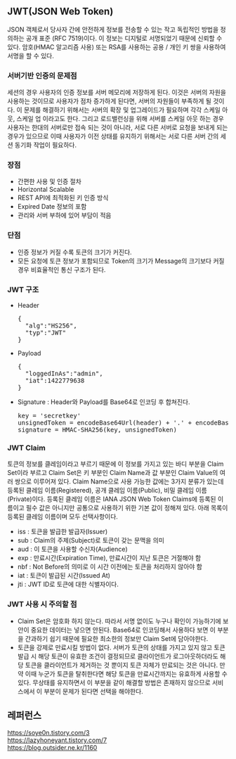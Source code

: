 ## JWT(JSON Web Token)
JSON 객체로서 당사자 간에 안전하게 정보를 전송할 수 있는 작고 독립적인 방법을 정의하는 공개 표준 (RFC 7519)이다. 이 정보는 디지털로 서명되었기 때문에 신뢰할 수 있다. 암호(HMAC 알고리즘 사용) 또는 RSA를 사용하는 공용 / 개인 키 쌍을 사용하여 서명을 할 수 있다.

<h3>서버기반 인증의 문제점</h3>

세션의 경우 사용자의 인증 정보를 서버 메모리에 저장하게 된다. 이것은 서버의 자원을 사용하는 것이므로 사용자가 점차 증가하게 된다면, 서버의 자원들이 부족하게 될 것이다. 이 문제를 해결하기 위해서는 서버의 확장 및 업그레이드가 필요하며 각각 스케일 아웃, 스케일 업 이라고도 한다. 그리고 로드밸런싱을 위해 서버를 스케일 아웃 하는 경우 사용자는 한대의 서버로만 접속 되는 것이 아니라, 서로 다른 서버로 요청을 보내게 되는 경우가 있으므로 이때 사용자가 이전 상태를 유지하기 위해서는 서로 다른 서버 간의 세션 동기화 작업이 필요하다.

<h3>장점</h3>
<ul>
  <li>간편한 사용 및 인증 절차</li>
  <li>Horizontal Scalable</li>
  <li>REST API에 최적화된 키 인증 방식</li>
  <li>Expired Date 정보의 포함</li>
  <li>관리와 서버 부하에 있어 부담이 적음</li>
</ul>
<h3>단점</h3>
<ul>
  <li>인증 정보가 커질 수록 토큰의 크기가 커진다.</li>
  <li>모든 요청에 토큰 정보가 포함되므로 Token의 크기가 Message의 크기보다 커질 경우 비효율적인 통신 구조가 된다.</li>
</ul>

<h3>JWT 구조</h3>
<ul>
  <li>
    Header
<pre>
{
  "alg":"HS256",
  "typ":"JWT"
}
</pre>
  </li>
  <li>
    Payload
<pre>
{
  "loggedInAs":"admin",
  "iat":1422779638
}
</pre>
  </li>
  <li>
    Signature : Header와 Payload를 Base64로 인코딩 후 합쳐진다.
<pre>
key = 'secretkey' 
unsignedToken = encodeBase64Url(header) + '.' + encodeBase64Url(payload) 
signature = HMAC-SHA256(key, unsignedToken)
</pre>
  </li>
</ul>

<h3>JWT Claim</h3>

토큰의 정보를 클레임이라고 부르기 때문에 이 정보를 가지고 있는 바디 부분을 Claim Set이라 부르고 Claim Set은 키 부분인 Claim Name과 값 부분인 Claim Value의 여러 쌍으로 이루어져 있다. Claim Name으로 사용 가능한 값에는 3가지 분류가 있는데 등록된 클레임 이름(Registered), 공개 클레임 이름(Public), 비밀 클레임 이름(Private)이다. 등록된 클레임 이름은 IANA JSON Web Token Claims에 등록된 이름이고 필수 값은 아니지만 공통으로 사용하기 위한 기본 값이 정해져 있다. 아래 목록이 등록된 클레임 이름이며 모두 선택사항이다.

<ul>
  <li>iss : 토큰을 발급한 발급자(Issuer)</li>
  <li>sub : Claim의 주제(Subject)로 토큰이 갖는 문맥을 의미</li>
  <li>aud : 이 토큰을 사용할 수신자(Audience)</li>
  <li>exp : 만료시간(Expiration Time), 만료시간이 지난 토큰은 거절해야 함</li>
  <li>nbf : Not Before의 의미로 이 시간 이전에는 토큰을 처리하지 않아야 함</li>
  <li>iat : 토큰이 발급된 시간(Issued At)</li>
  <li>jti : JWT ID로 토큰에 대한 식별자이다.</li>
</ul>

<h3>JWT 사용 시 주의할 점</h3>
<ul>
  <li>Claim Set은 암호화 하지 않는다. 따라서 서명 없이도 누구나 확인이 가능하기에 보안이 중요한 데이터는 넣으면 안된다. Base64로 인코딩해서 사용하다 보면 이 부분을 간과하기 쉽기 때문에 필요한 최소한의 정보만 Claim Set에 담아야한다.</li>
  <li>토큰을 강제로 만료시킬 방법이 없다. 서버가 토큰의 상태를 가지고 있지 않고 토큰 발급 시 해당 토큰이 유효한 조건이 결정되므로 클라이언트가 로그아웃하더라도 해당 토큰을 클라이언트가 제거하는 것 뿐이지 토큰 자체가 만료되는 것은 아니다. 만약 이때 누군가 토큰을 탈취한다면 해당 토큰을 만료시간까지는 유효하게 사용할 수 있다. 무상태를 유지하면서 이 부분을 같이 해결할 방법은 존재하지 않으므로 서비스에서 이 부분이 문제가 된다면 선택을 해야한다.</li>
</ul>

## 레퍼런스
https://soye0n.tistory.com/3<br>
https://lazyhoneyant.tistory.com/7<br>
https://blog.outsider.ne.kr/1160

